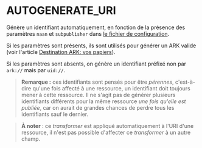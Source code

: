 # AUTOGENERATE\_URI

Génère un identifiant automatiquement, en fonction de la présence des paramètres `naan` et `subpublisher` dans [le fichier de configuration](//Configuration/README.md).

Si les paramètres sont présents, ils sont utilisés pour générer un ARK valide \(voir l'article [Destination ARK: vos papiers](http://lodex.inist.fr/2016/09/destinationn-ark-papier/)\).

Si les paramètres sont absents, on génère un identifiant préfixé non par `ark://` mais par `uid://`.

> **Remarque :** ces identifiants sont pensés pour être _pérennes_, c'est-à-dire qu'une fois affecté à une ressource, un identifiant doit toujours mener à cette ressource. Il ne s'agit pas de générer plusieurs identifiants différents pour la même ressource _une fois qu'elle est publiée_, car on aurait de grandes chances de perdre tous les identifiants sauf le dernier.

> **À noter** : ce _transformer_ est appliqué automatiquement à l'URI d'une ressource, il n'est pas possible d'affecter ce _transformer_ à un autre champ.



